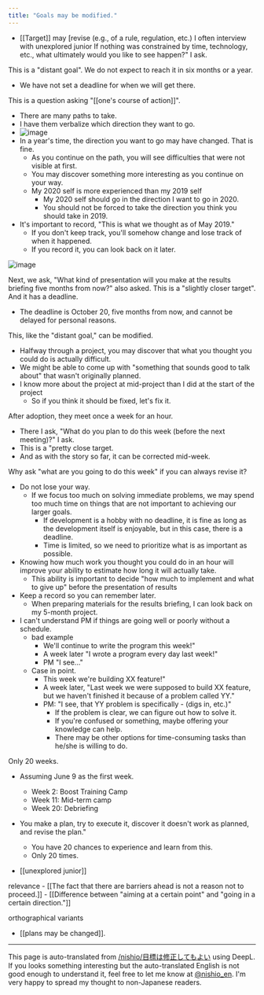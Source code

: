 ```yaml
---
title: "Goals may be modified."
---
```


- [[Target]] may [revise (e.g., of a rule, regulation, etc.)
I often interview with unexplored junior
If nothing was constrained by time, technology, etc., what ultimately would you like to see happen?"
I ask.

This is a "distant goal". We do not expect to reach it in six months or a year.
- We have not set a deadline for when we will get there.

This is a question asking "[[one's course of action]]".
- There are many paths to take.
- I have them verbalize which direction they want to go.
- ![image](https://gyazo.com/fcd0e51e4c54d8d18da1b6d56888473a/thumb/1000)
- In a year's time, the direction you want to go may have changed. That is fine.
    - As you continue on the path, you will see difficulties that were not visible at first.
    - You may discover something more interesting as you continue on your way.
    - My 2020 self is more experienced than my 2019 self
        - My 2020 self should go in the direction I want to go in 2020.
        - You should not be forced to take the direction you think you should take in 2019.
- It's important to record, "This is what we thought as of May 2019."
    - If you don't keep track, you'll somehow change and lose track of when it happened.
    - If you record it, you can look back on it later.

![image](https://gyazo.com/1cfe89f9906ee93c042a6084a266b958/thumb/1000)

Next, we ask, "What kind of presentation will you make at the results briefing five months from now?" also asked.
This is a "slightly closer target". And it has a deadline.
- The deadline is October 20, five months from now, and cannot be delayed for personal reasons.

This, like the "distant goal," can be modified.
- Halfway through a project, you may discover that what you thought you could do is actually difficult.
- We might be able to come up with "something that sounds good to talk about" that wasn't originally planned.
- I know more about the project at mid-project than I did at the start of the project
    - So if you think it should be fixed, let's fix it.

After adoption, they meet once a week for an hour.
- There I ask, "What do you plan to do this week (before the next meeting)?" I ask.
- This is a "pretty close target.
- And as with the story so far, it can be corrected mid-week.

Why ask "what are you going to do this week" if you can always revise it?
- Do not lose your way.
    - If we focus too much on solving immediate problems, we may spend too much time on things that are not important to achieving our larger goals.
        - If development is a hobby with no deadline, it is fine as long as the development itself is enjoyable, but in this case, there is a deadline.
        - Time is limited, so we need to prioritize what is as important as possible.
- Knowing how much work you thought you could do in an hour will improve your ability to estimate how long it will actually take.
    - This ability is important to decide "how much to implement and what to give up" before the presentation of results
- Keep a record so you can remember later.
    - When preparing materials for the results briefing, I can look back on my 5-month project.
- I can't understand PM if things are going well or poorly without a schedule.
    - bad example
        - We'll continue to write the program this week!"
        - A week later "I wrote a program every day last week!"
        - PM "I see..."
    - Case in point.
        - This week we're building XX feature!"
        - A week later, "Last week we were supposed to build XX feature, but we haven't finished it because of a problem called YY."
        - PM: "I see, that YY problem is specifically - (digs in, etc.)"
            - If the problem is clear, we can figure out how to solve it.
            - If you're confused or something, maybe offering your knowledge can help.
            - There may be other options for time-consuming tasks than he/she is willing to do.

Only 20 weeks.
- Assuming June 9 as the first week.
    - Week 2: Boost Training Camp
    - Week 11: Mid-term camp
    - Week 20: Debriefing
- You make a plan, try to execute it, discover it doesn't work as planned, and revise the plan."
    - You have 20 chances to experience and learn from this.
    - Only 20 times.

- [[unexplored junior]]

relevance
    - [[The fact that there are barriers ahead is not a reason not to proceed.]]
    - [[Difference between "aiming at a certain point" and "going in a certain direction."]]

orthographical variants
- [[plans may be changed]].

---
This page is auto-translated from [/nishio/目標は修正してもよい](https://scrapbox.io/nishio/目標は修正してもよい) using DeepL. If you looks something interesting but the auto-translated English is not good enough to understand it, feel free to let me know at [@nishio_en](https://twitter.com/nishio_en). I'm very happy to spread my thought to non-Japanese readers.